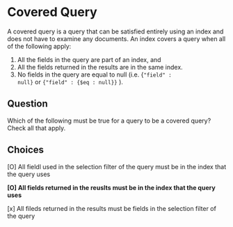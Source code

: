 # Covered Query

A covered query is a query that can be satisfied entirely using an index and does not have to examine any documents. An index covers a query when all of the following apply:

1. All the fields in the query are part of an index, and
2. All the fields returned in the results are in the same index.
3. No fields in the query are equal to null (i.e. {<code>"field" : null}</code> or <code>{"field" : {$eq : null}}</code> ).

## Question

Which of the following must be true for a query to be a covered query? Check all that apply.

## Choices

[O]  All fieldl used in the selection filter of the query must be in the index that the query uses

<strong>[O] All fields returned in the reuslts must be in the index that the query uses</strong>

[x] All fileds returned in the results must be fields in the selection filter of the query 

